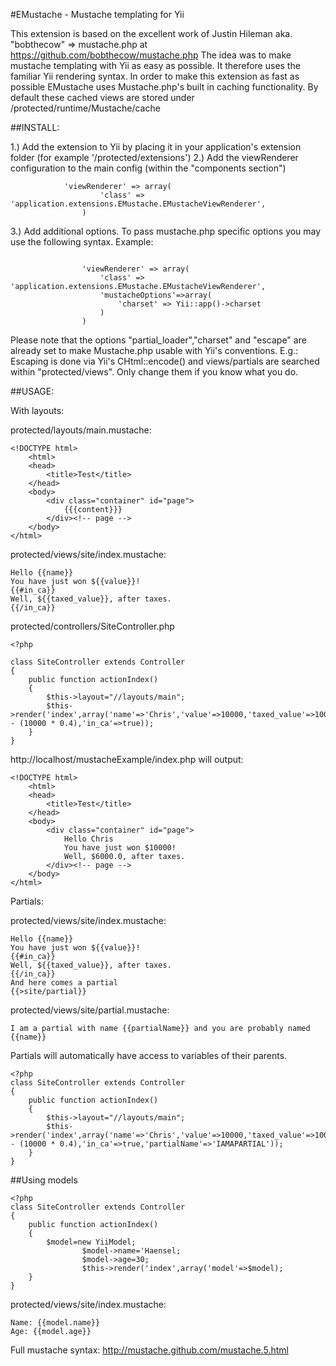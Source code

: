 #EMustache - Mustache templating for Yii

This extension is based on the excellent work of Justin Hileman aka. "bobthecow" => mustache.php at https://github.com/bobthecow/mustache.php
The idea was to make mustache templating with Yii as easy as possible. It therefore uses the familiar Yii rendering syntax. In order to make
this extension as fast as possible EMustache uses Mustache.php's built in caching functionality.
By default these cached views are stored under /protected/runtime/Mustache/cache

##INSTALL:

1.) Add the extension to Yii by placing it in your application's extension folder (for example '/protected/extensions')
2.) Add the viewRenderer configuration to the main config (within the "components section")

~~~
	        'viewRenderer' => array(
                    'class' => 'application.extensions.EMustache.EMustacheViewRenderer',
                )
~~~
       		

3.) Add additional options. To pass mustache.php specific options you may use the following syntax. Example:

~~~

                'viewRenderer' => array(
                    'class' => 'application.extensions.EMustache.EMustacheViewRenderer',
                    'mustacheOptions'=>array(
                        'charset' => Yii::app()->charset
                    )
                )
~~~

Please note that the options "partial_loader","charset" and "escape" are already set to make Mustache.php usable with Yii's conventions.
E.g.: Escaping is done via Yii's CHtml::encode() and views/partials are searched within "protected/views". Only change them if you know what you do.

##USAGE:

With layouts:

protected/layouts/main.mustache:

~~~
<!DOCTYPE html>
    <html>
    <head>
        <title>Test</title>
    </head>
    <body>
        <div class="container" id="page">
            {{{content}}}
        </div><!-- page -->
    </body>
</html>

~~~

protected/views/site/index.mustache:

~~~
Hello {{name}}
You have just won ${{value}}!
{{#in_ca}}
Well, ${{taxed_value}}, after taxes.
{{/in_ca}}
~~~

protected/controllers/SiteController.php

~~~
<?php

class SiteController extends Controller
{	
	public function actionIndex()
	{
		$this->layout="//layouts/main";
		$this->render('index',array('name'=>'Chris','value'=>10000,'taxed_value'=>10000 - (10000 * 0.4),'in_ca'=>true));
	}
}
~~~

http://localhost/mustacheExample/index.php will output:

~~~
<!DOCTYPE html>
    <html>
    <head>
        <title>Test</title>
    </head>
    <body>
        <div class="container" id="page">
            Hello Chris
            You have just won $10000!
            Well, $6000.0, after taxes.
        </div><!-- page -->
    </body>
</html>
~~~

Partials:

protected/views/site/index.mustache:

~~~
Hello {{name}}
You have just won ${{value}}!
{{#in_ca}}
Well, ${{taxed_value}}, after taxes.
{{/in_ca}}
And here comes a partial 
{{>site/partial}}
~~~

protected/views/site/partial.mustache:

~~~
I am a partial with name {{partialName}} and you are probably named {{name}}
~~~

Partials will automatically have access to variables of their parents.

~~~
<?php
class SiteController extends Controller
{	
	public function actionIndex()
	{
		$this->layout="//layouts/main";
		$this->render('index',array('name'=>'Chris','value'=>10000,'taxed_value'=>10000 - (10000 * 0.4),'in_ca'=>true,'partialName'=>'IAMAPARTIAL'));
	}
}
~~~

##Using models

~~~
<?php
class SiteController extends Controller
{	
	public function actionIndex()
	{
		$model=new YiiModel;
                $model->name='Haensel;
                $model->age=30;
                $this->render('index',array('model'=>$model);
	}
}
~~~

protected/views/site/index.mustache:

~~~
Name: {{model.name}}
Age: {{model.age}}
~~~

Full mustache syntax: http://mustache.github.com/mustache.5.html